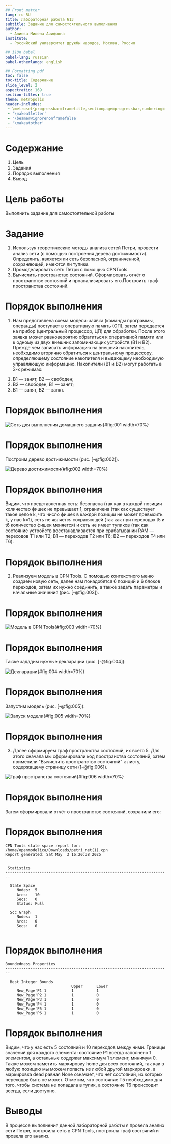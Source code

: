 ```yaml
---
## Front matter
lang: ru-RU
title: Лабораторная работа №13
subtitle: Задание для самостоятельного выполнения
author:
  - Алиева Милена Арифовна
institute:
  - Российский университет дружбы народов, Москва, Россия

## i18n babel
babel-lang: russian
babel-otherlangs: english

## Formatting pdf
toc: false
toc-title: Содержание
slide_level: 2
aspectratio: 169
section-titles: true
theme: metropolis
header-includes:
 - \metroset{progressbar=frametitle,sectionpage=progressbar,numbering=fraction}
 - '\makeatletter'
 - '\beamer@ignorenonframefalse'
 - '\makeatother'
---
```


# Содержание 

1. Цель
2. Задания
3. Порядок выполнения
4. Вывод

# Цель работы

Выполнить задание для самостоятельной работы 

# Задание

1. Используя теоретические методы анализа сетей Петри, провести анализ сети (с помощью построения дерева достижимости). Определить, является ли сеть безопасной, ограниченной, сохраняющей, имеются ли
тупики.
2. Промоделировать сеть Петри с помощью CPNTools.
3. Вычислить пространство состояний. Сформировать отчёт о пространстве состояний и проанализировать его.Построить граф пространства состояний.

# Порядок выполнения

1. Нам представлена схема модели: заявка (команды программы, операнды) поступает в оперативную память (ОП), затем
передается на прибор (центральный процессор, ЦП) для обработки. После этого
заявка может равновероятно обратиться к оперативной памяти или к одному из двух
внешних запоминающих устройств (B1 и B2). Прежде чем записать информацию на
внешний накопитель, необходимо вторично обратиться к центральному процессору,
определяющему состояние накопителя и выдающему необходимую управляющую
информацию. Накопители (B1 и B2) могут работать в 3-х режимах:

1) B1 — занят, B2 — свободен;
2) B2 — свободен, B1 — занят;
3) B1 — занят, B2 — занят.

# Порядок выполнения

![Сеть для выполнения домашнего задания](image/1.jpg){#fig:001 width=70%}

# Порядок выполнения

Построим дерево достижимости (рис. [-@fig:002]).

![Дерево достижимости](image/2.jpg){#fig:002 width=70%}

# Порядок выполнения

Видим, что представленная сеть: безопасна (так как в каждой позиции количество фишек не превышает 1, ограничена (так как существует такое целое k, что число
фишек в каждой позиции не может превысить k, у нас k=1), сеть не является сохраняющей (так как при переходах t5 и t6 количество фишек меняется) и сеть не имеет тупиков (так как состояние устройств восстанавливается при срабатывании RAM — переходов T1 или T2; B1 — переходов T2 или T6; B2 — переходов T4 или T6).

# Порядок выполнения

2. Реализуем модель в CPN Tools. С помощью контекстного меню создаем новую сеть, далее нам понадобятся 6 позиций и 6 блоков переходов, затем их нужно соединить, а также задать параметры и начальные значения (рис. [-@fig:003]).

# Порядок выполнения

![Модель в CPN Tools](image/3.jpg){#fig:003 width=70%}

# Порядок выполнения

Также зададим нужные декларации (рис. [-@fig:004]):

![Декларации](image/4.jpg){#fig:004 width=70%}

# Порядок выполнения

Запустим модель (рис. [-@fig:005]):

![Запуск модели](image/5.jpg){#fig:005 width=70%}

# Порядок выполнения

3. Далее сформируем граф пространства состояний, их всего 5. Для этого сначала мы сформировали код пространства состояний, затем применили "Вычислить пространство состояний" к листу, содержащему страницу сети ([-@fig:006]).

![Граф пространства состояний](image/6.jpg){#fig:006 width=70%}

# Порядок выполнения

Затем сформировали отчёт о пространстве состояний, сохранили его:

# Порядок выполнения

```
CPN Tools state space report for:
/home/openmodelica/Downloads/petri_net(1).cpn
Report generated: Sat May  3 16:20:38 2025


 Statistics
------------------------------------------------------------------------

  State Space
     Nodes:  5
     Arcs:   10
     Secs:   0
     Status: Full

  Scc Graph
     Nodes:  1
     Arcs:   0
     Secs:   0
     
```

# Порядок выполнения

```
Boundedness Properties
------------------------------------------------------------------------

  Best Integer Bounds
                             Upper      Lower
     New_Page'P1 1           1          1
     New_Page'P2 1           1          0
     New_Page'P3 1           1          0
     New_Page'P4 1           1          0
     New_Page'P5 1           1          0
     New_Page'P6 1           1          0
```

# Порядок выполнения

Видим, что у нас есть 5 состояний и 10 переходов между ними. Границы значений для каждого элемента: состояние P1 всегда заполнено 1 элементом, а остальные содержат максимум 1 элемент, минимум 0. Также можем заметить маркировку home для всех состояний, так как в любую позицию мы можем попасть из любой другой маркировки, а маркировка dead равная None означает, что нет состояний, из которых переходов быть не может. Отметим, что состояние T5 необходимо для того, чтобы система не попадала в тупик, а состояние T6 происходит всегда, если доступно.

# Выводы

В процессе выполнения данной лабораторной работы я провела анализ сети Петри, построила сеть в CPN Tools, построила граф состояний и провела его анализ.
